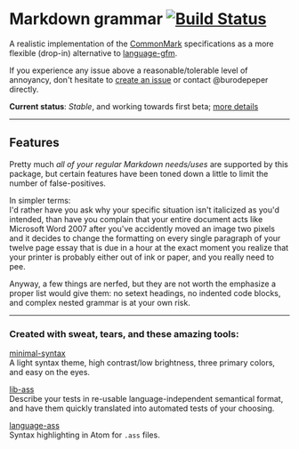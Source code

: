 # Markdown grammar [![Build Status](https://travis-ci.org/burodepeper/language-markdown.svg?branch=master)](https://travis-ci.org/burodepeper/language-markdown)

A realistic implementation of the [CommonMark](http://www.commonmark.org/) specifications as a more flexible (drop-in) alternative to [language-gfm](https://github.com/atom/language-gfm/).

If you experience any issue above a reasonable/tolerable level of annoyancy, don't hesitate to [create an issue](issues/new/) or contact @burodepeper directly.

 **Current status**: _Stable_, and working towards first beta; [more details](STATUS.md)

---

## Features

Pretty much _all of your regular Markdown needs/uses_ are supported by this package, but certain features have been toned down a little to limit the number of false-positives.

In simpler terms:<br>
I'd rather have you ask why your specific situation isn't italicized as you'd intended, than have you complain that your entire document acts like Microsoft Word 2007 after you've accidently moved an image two pixels and it decides to change the formatting on every single paragraph of your twelve page essay that is due in a hour at the exact moment you realize that your printer is probably either out of ink or paper, and you really need to pee.

Anyway, a few things are nerfed, but they are not worth the emphasize a proper list would give them: no setext headings, no indented code blocks, and complex nested grammar is at your own risk.

---

### Created with sweat, tears, and these amazing tools:

[minimal-syntax](https://atom.io/packages/minimal-syntax)<br>
A light syntax theme, high contrast/low brightness, three primary colors, and easy on the eyes.

[lib-ass](https://www.npmjs.org/packages/lib-ass)<br>
Describe your tests in re-usable language-independent semantical format, and have them quickly translated into automated tests of your choosing.

[language-ass](https://github.com/burodepeper/language-ass/)<br>
Syntax highlighting in Atom for `.ass` files.
